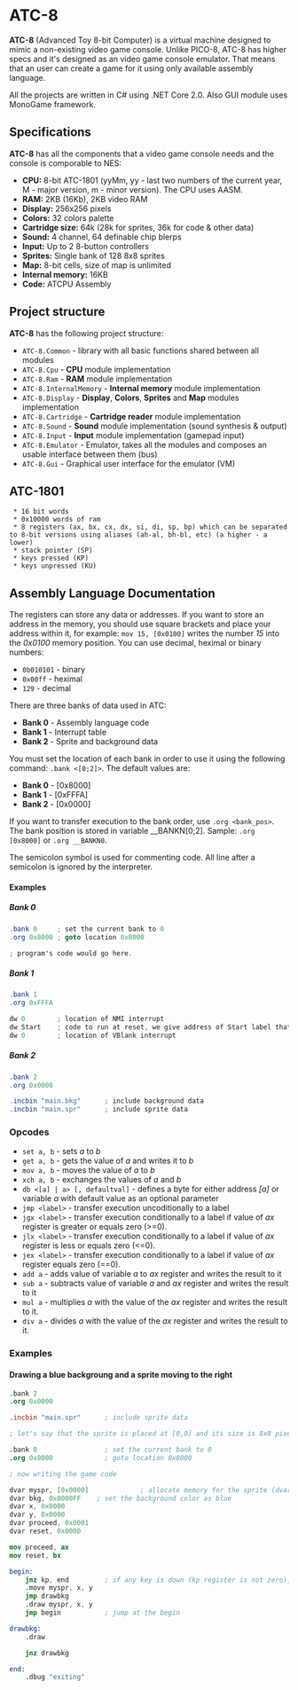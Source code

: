 # ATC-8

**ATC-8** (Advanced Toy 8-bit Computer) is a virtual machine designed to mimic a non-existing video game console. Unlike PICO-8, ATC-8 has higher specs and it's designed as an video game console emulator. That means that an user can create a game for it using only available assembly language. 

All the projects are written in C# using .NET Core 2.0. Also GUI module uses MonoGame framework.

## Specifications

**ATC-8** has all the components that a video game console needs and the console is comporable to NES:

- **CPU:** 8-bit ATC-1801 (yyMm, yy - last two numbers of the current year, M - major version, m - minor version). The CPU uses AASM.
- **RAM:** 2KB (16Kb), 2KB video RAM
- **Display:** 256x256 pixels
- **Colors:** 32 colors palette
- **Cartridge size:** 64k (28k for sprites, 36k for code & other data)
- **Sound:** 4 channel, 64 definable chip blerps
- **Input:** Up to 2 8-button controllers
- **Sprites:** Single bank of 128 8x8 sprites
- **Map:** 8-bit cells, size of map is unlimited
- **Internal memory:** 16KB
- **Code:** ATCPU Assembly

## Project structure

**ATC-8** has the following project structure:

- `ATC-8.Common` - library with all basic functions shared between all modules
- `ATC-8.Cpu` - **CPU** module implementation
- `ATC-8.Ram` - **RAM** module implementation
- `ATC-8.InternalMemory` - **Internal memory** module implementation
- `ATC-8.Display` - **Display**, **Colors**, **Sprites** and **Map** modules implementation
- `ATC-8.Cartridge` - **Cartridge reader** module implementation
- `ATC-8.Sound` - **Sound** module implementation (sound synthesis & output)
- `ATC-8.Input` - **Input** module implementation (gamepad input)
- `ATC-8.Emulator` - Emulator, takes all the modules and composes an usable interface between them (bus)
- `ATC-8.Gui` - Graphical user interface for the emulator (VM)

## ATC-1801

```
 * 16 bit words
 * 0x10000 words of ram
 * 8 registers (ax, bx, cx, dx, si, di, sp, bp) which can be separated to 8-bit versions using aliases (ah-al, bh-bl, etc) (a higher - a lower)
 * stack pointer (SP)
 * keys pressed (KP)
 * keys unpressed (KU)
```

## Assembly Language Documentation

The registers can store any data or addresses. If you want to store an address in the memory, you should use square brackets and place your address within it, for example: ```mov 15, [0x0100]``` writes the number *15* into the *0x0100* memory position. You can use decimal, heximal or binary numbers:
- ```0b010101``` - binary
- ```0x00ff``` - heximal
- ```129``` - decimal 

There are three banks of data used in ATC:
- **Bank 0** - Assembly language code
- **Bank 1** - Interrupt table
- **Bank 2** - Sprite and background data

You must set the location of each bank in order to use it using the following command: ```.bank <[0;2]>```.
The default values are:
- **Bank 0** - [0x8000]
- **Bank 1** - [0xFFFA]
- **Bank 2** - [0x0000]

If you want to transfer execution to the bank order, use ```.org <bank_pos>```. The bank position is stored in variable __BANKN[0;2]. Sample: ```.org [0x8000]``` or ```.org __BANKN0```.

The semicolon symbol is used for commenting code. All line after a semicolon is ignored by the interpreter.

#### Examples

##### Bank 0

```csharp
.bank 0     ; set the current bank to 0
.org 0x8000 ; goto location 0x8000

; program's code would go here.
```

##### Bank 1

```csharp
.bank 1
.org 0xFFFA

dw 0        ; location of NMI interrupt
dw Start    ; code to run at reset, we give address of Start label that
dw 0        ; location of VBlank interrupt
```

##### Bank 2

```csharp
.bank 2
.org 0x0000

.incbin "main.bkg"      ; include background data
.incbin "main.spr"      ; include sprite data
```

### Opcodes

- ```set a, b``` - sets *a* to *b*
- ```get a, b``` - gets the value of *a* and writes it to *b*
- ```mov a, b``` - moves the value of *a* to *b*
- ```xch a, b``` - exchanges the values of *a* and *b*
- ```db <[a] | a> [, defaultval]``` - defines a byte for either address *[a]* or variable *a* with default value as an optional parameter
- ```jmp <label>``` - transfer execution uncoditionally to a label
- ```jgx <label>``` - transfer execution conditionally to a label if value of *ax* register is greater or equals zero (>=0).
- ```jlx <label>``` - transfer execution conditionally to a label if value of *ax* register is less or equals zero (<=0).
- ```jex <label>``` - transfer execution conditionally to a label if value of *ax* register equals zero (==0).
- ```add a``` - adds value of variable *a*  to *ax* register and writes the result to it
- ```sub a``` - subtracts value of variable *a* and *ax* register and writes the result to it
- ```mul a``` - multiplies *a* with the value of the *ax* register and writes the result to it.
- ```div a``` - divides *a* with the value of the *ax* register and writes the result to it.

### Examples

#### Drawing a blue backgroung and a sprite moving to the right

```nasm
.bank 2
.org 0x0000

.incbin "main.spr"      ; include sprite data

; let's say that the sprite is placed at [0,0] and its size is 8x8 pixels

.bank 0                 ; set the current bank to 0
.org 0x8000             ; goto location 0x8000

; now writing the game code

dvar myspr, [0x0000]             ; allocate memory for the sprite (dvar - define variable)
dvar bkg, 0x0000FF    ; set the background color as blue
dvar x, 0x0000
dvar y, 0x0000 
dvar proceed, 0x0001
dvar reset, 0x0000

mov proceed, ax
mov reset, bx

begin:
    jnz kp, end         ; if any key is down (kp register is not zero), end the program 
    .move myspr, x, y
    jmp drawbkg
    .draw myspr, x, y    
    jmp begin           ; jump at the begin

drawbkg:
    .draw 

    jnz drawbkg

end:
    .dbug "exiting"
```
